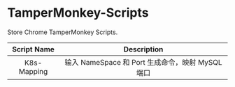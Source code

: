 # TamperMonkey-Scripts

Store Chrome TamperMonkey Scripts.

| Script Name | Description |
| :----: | :----: |
| K8s-Mapping | 输入 NameSpace 和 Port 生成命令，映射 MySQL 端口 |
